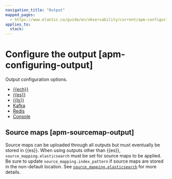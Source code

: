 ```yaml
---
navigation_title: "Output"
mapped_pages:
  - https://www.elastic.co/guide/en/observability/current/apm-configuring-output.html
applies_to:
  stack:
---
```


# Configure the output [apm-configuring-output]

Output configuration options.

* [{{ech}}](/solutions/observability/apm/configure-output-for-elasticsearch-service-on-elastic-cloud.md)
* [{{es}}](/solutions/observability/apm/configure-elasticsearch-output.md)
* [{{ls}}](/solutions/observability/apm/configure-logstash-output.md)
* [Kafka](/solutions/observability/apm/configure-kafka-output.md)
* [Redis](/solutions/observability/apm/configure-redis-output.md)
* [Console](/solutions/observability/apm/configure-console-output.md)

## Source maps [apm-sourcemap-output]

Source maps can be uploaded through all outputs but must eventually be stored in {{es}}. When using outputs other than {{es}}, `source_mapping.elasticsearch` must be set for source maps to be applied. Be sure to update `source_mapping.index_pattern` if source maps are stored in the non-default location. See [`source_mapping.elasticsearch`](/solutions/observability/apm/configure-real-user-monitoring-rum.md#apm-config-sourcemapping-elasticsearch) for more details.

